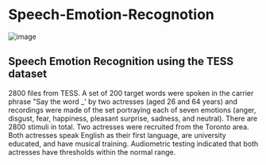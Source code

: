 # Speech-Emotion-Recognotion

![image](https://user-images.githubusercontent.com/84785447/144185651-fb6ccb1e-f20e-4f5f-be1b-b97906c93218.png)

## Speech Emotion Recognition using the TESS dataset

2800 files from TESS. A set of 200 target words were spoken in the carrier phrase "Say the word _' by two actresses (aged 26 and 64 years) and recordings were made of the set portraying each of seven emotions (anger, disgust, fear, happiness, pleasant surprise, sadness, and neutral). There are 2800 stimuli in total. Two actresses were recruited from the Toronto area. Both actresses speak English as their first language, are university educated, and have musical training. Audiometric testing indicated that both actresses have thresholds within the normal range.

